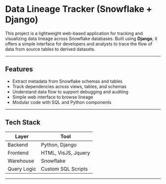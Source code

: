 # Data Lineage Tracker (Snowflake + Django)

This project is a lightweight web-based application for tracking and visualizing data lineage across Snowflake databases. Built using **Django**, it offers a simple interface for developers and analysts to trace the flow of data from source tables to derived datasets.

---

## Features

-  Extract metadata from Snowflake schemas and tables
-  Track dependencies across views, tables, and schemas
-  Understand data flow to support debugging and auditing
-  Simple web interface to browse lineage
-  Modular code with SQL and Python components

---

## Tech Stack

| Layer        | Tool               |
|--------------|--------------------|
| Backend      | Python, Django     |
| Frontend     | HTML, VisJS, Jquery|
| Warehouse    | Snowflake          |
| Query Logic  | Custom SQL Scripts |

---
